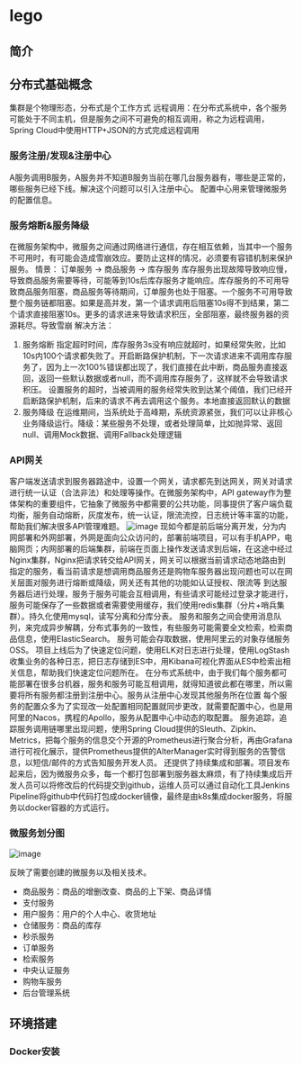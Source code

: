 # lego
## 简介

## 分布式基础概念
集群是个物理形态，分布式是个工作方式
远程调用：在分布式系统中，各个服务可能处于不同主机，但是服务之间不可避免的相互调用，称之为远程调用，Spring Cloud中使用HTTP+JSON的方式完成远程调用
### 服务注册/发现&注册中心
A服务调用B服务，A服务并不知道B服务当前在哪几台服务器有，哪些是正常的，哪些服务已经下线。解决这个问题可以引入注册中心。
配置中心用来管理微服务的配置信息。
### 服务熔断&服务降级
在微服务架构中，微服务之间通过网络进行通信，存在相互依赖，当其中一个服务不可用时，有可能会造成雪崩效应。要防止这样的情况，必须要有容错机制来保护服务。
情景：
订单服务 -> 商品服务 -> 库存服务
库存服务出现故障导致响应慢，导致商品服务需要等待，可能等到10s后库存服务才能响应。库存服务的不可用导致商品服务阻塞，商品服务等待期间，订单服务也处于阻塞。一个服务不可用导致整个服务链都阻塞。如果是高并发，第一个请求调用后阻塞10s得不到结果，第二个请求直接阻塞10s。更多的请求进来导致请求积压，全部阻塞，最终服务器的资源耗尽。导致雪崩
解决方法：
1. 服务熔断
	指定超时时间，库存服务3s没有响应就超时，如果经常失败，比如10s内100个请求都失败了。开启断路保护机制，下一次请求进来不调用库存服务了，因为上一次100%错误都出现了，我们直接在此中断，商品服务直接返回，返回一些默认数据或者null，而不调用库存服务了，这样就不会导致请求积压。
	设置服务的超时，当被调用的服务经常失败到达某个阈值，我们已经开启断路保护机制，后来的请求不再去调用这个服务。本地直接返回默认的数据
2. 服务降级
	在运维期间，当系统处于高峰期，系统资源紧张，我们可以让非核心业务降级运行。降级：某些服务不处理，或者处理简单，比如抛异常、返回null、调用Mock数据、调用Fallback处理逻辑
### API网关
客户端发送请求到服务器路途中，设置一个网关，请求都先到达网关，网关对请求进行统一认证（合法非法）和处理等操作。在微服务架构中，API gateway作为整体架构的重要组件，它抽象了微服务中都需要的公共功能，同事提供了客户端负载均衡，服务自动熔断，灰度发布，统一认证，限流流控，日志统计等丰富的功能，帮助我们解决很多API管理难题。
![image](https://imgconvert.csdnimg.cn/aHR0cHM6Ly9mZXJtaGFuLm9zcy1jbi1xaW5nZGFvLmFsaXl1bmNzLmNvbS9pbWcvMjAyMDA2MjIyMTMwMDMuanBn?x-oss-process=image/format,png)
现如今都是前后端分离开发，分为内网部署和外网部署，外网是面向公众访问的，部署前端项目，可以有手机APP，电脑网页；内网部署的后端集群，前端在页面上操作发送请求到后端，在这途中经过Nginx集群，Nginx把请求转交给API网关，网关可以根据当前请求动态地路由到指定的服务，看当前请求是想调用商品服务还是购物车服务器出现问题也可以在网关层面对服务进行熔断或降级，网关还有其他的功能如认证授权、限流等
到达服务器后进行处理，服务于服务可能会互相调用，有些请求可能经过登录才能进行，服务可能保存了一些数据或者需要使用缓存，我们使用redis集群（分片+哨兵集群）。持久化使用mysql，读写分离和分库分表。
服务和服务之间会使用消息队列，来完成异步解耦，分布式事务的一致性，有些服务可能需要全文检索，检索商品信息，使用ElasticSearch。
服务可能会存取数据，使用阿里云的对象存储服务OSS。
项目上线后为了快速定位问题，使用ELK对日志进行处理，使用LogStash收集业务的各种日志，把日志存储到ES中，用Kibana可视化界面从ES中检索出相关信息，帮助我们快速定位问题所在。
在分布式系统中，由于我们每个服务都可能部署在很多台机器，服务和服务可能互相调用，就得知道彼此都在哪里，所以需要将所有服务都注册到注册中心。服务从注册中心发现其他服务所在位置
每个服务的配置众多为了实现改一处配置相同配置就同步更改，就需要配置中心，也是用阿里的Nacos，携程的Apollo，服务从配置中心中动态的取配置。
服务追踪，追踪服务调用链哪里出现问题，使用Spring Cloud提供的Sleuth、Zipkin、Metrics，把每个服务的信息交个开源的Prometheus进行聚合分析，再由Grafana进行可视化展示，提供Prometheus提供的AlterManager实时得到服务的告警信息，以短信/邮件的方式告知服务开发人员。
还提供了持续集成和部署。项目发布起来后，因为微服务众多，每一个都打包部署到服务器太麻烦，有了持续集成后开发人员可以将修改后的代码提交到github，运维人员可以通过自动化工具Jenkins Pipeline将github中代码打包成docker镜像，最终是由k8s集成docker服务，将服务以docker容器的方式运行。
### 微服务划分图
![image](https://imgconvert.csdnimg.cn/aHR0cHM6Ly9mZXJtaGFuLm9zcy1jbi1xaW5nZGFvLmFsaXl1bmNzLmNvbS9pbWcvMjAyMDA2MjQxMzUyNTQucG5n?x-oss-process=image/format,png)

反映了需要创建的微服务以及相关技术。
- 商品服务：商品的增删改查、商品的上下架、商品详情
- 支付服务
- 用户服务：用户的个人中心、收货地址
- 仓储服务：商品的库存
- 秒杀服务
- 订单服务
- 检索服务
- 中央认证服务
- 购物车服务
- 后台管理系统

## 环境搭建
### Docker安装
```shell

```


